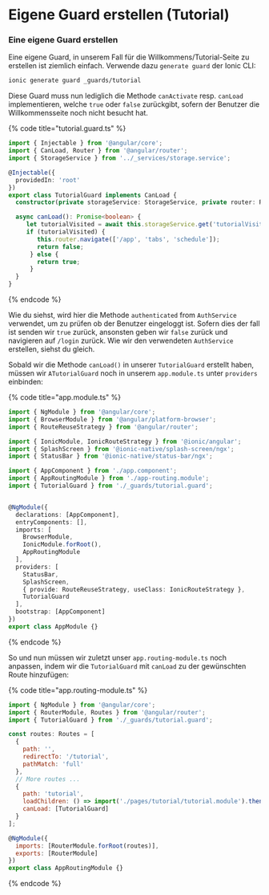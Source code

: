 # Eigene Guard erstellen (Tutorial)

### Eine eigene Guard erstellen

Eine eigene Guard, in unserem Fall für die Willkommens/Tutorial-Seite zu erstellen ist ziemlich einfach. Verwende dazu `generate guard` der Ionic CLI:

```bash
ionic generate guard _guards/tutorial
```

Diese Guard muss nun lediglich die Methode `canActivate` resp. `canLoad` implementieren, welche `true` oder `false` zurückgibt, sofern der Benutzer die Willkommensseite noch nicht besucht hat.

{% code title="tutorial.guard.ts" %}
```typescript
import { Injectable } from '@angular/core';
import { CanLoad, Router } from '@angular/router';
import { StorageService } from '../_services/storage.service';

@Injectable({
  providedIn: 'root'
})
export class TutorialGuard implements CanLoad {
  constructor(private storageService: StorageService, private router: Router) {}

  async canLoad(): Promise<boolean> {
     let tutorialVisited = await this.storageService.get('tutorialVisited')
     if (tutorialVisited) {
        this.router.navigate(['/app', 'tabs', 'schedule']);
        return false;
      } else {
        return true;
      }
  }
}


```
{% endcode %}

Wie du siehst, wird hier die Methode `authenticated` from `AuthService` verwendet, um zu prüfen ob der Benutzer eingeloggt ist. Sofern dies der fall ist senden wir `true` zurück, ansonsten geben wir `false` zurück und navigieren auf `/login` zurück. Wie wir den verwendeten `AuthService` erstellen, siehst du gleich.

Sobald wir die Methode `canLoad()` in unserer `TutorialGuard` erstellt haben, müssen wir `ATutorialGuard` noch in unserem `app.module.ts` unter `providers` einbinden:

{% code title="app.module.ts" %}
```typescript
import { NgModule } from '@angular/core';
import { BrowserModule } from '@angular/platform-browser';
import { RouteReuseStrategy } from '@angular/router';

import { IonicModule, IonicRouteStrategy } from '@ionic/angular';
import { SplashScreen } from '@ionic-native/splash-screen/ngx';
import { StatusBar } from '@ionic-native/status-bar/ngx';

import { AppComponent } from './app.component';
import { AppRoutingModule } from './app-routing.module';
import { TutorialGuard } from './_guards/tutorial.guard';


@NgModule({
  declarations: [AppComponent],
  entryComponents: [],
  imports: [
    BrowserModule,
    IonicModule.forRoot(),
    AppRoutingModule
  ],
  providers: [
    StatusBar,
    SplashScreen,
    { provide: RouteReuseStrategy, useClass: IonicRouteStrategy },
    TutorialGuard
  ],
  bootstrap: [AppComponent]
})
export class AppModule {}
```
{% endcode %}

So und nun müssen wir zuletzt unser `app.routing-module.ts` noch anpassen, indem wir die `TutorialGuard` mit `canLoad` zu der gewünschten Route hinzufügen:&#x20;

{% code title="app.routing-module.ts" %}
```javascript
import { NgModule } from '@angular/core';
import { RouterModule, Routes } from '@angular/router';
import { TutorialGuard } from './_guards/tutorial.guard';

const routes: Routes = [
  {
    path: '',
    redirectTo: '/tutorial',
    pathMatch: 'full'
  },
  // More routes ... 
  {
    path: 'tutorial',
    loadChildren: () => import('./pages/tutorial/tutorial.module').then(m => m.TutorialModule),
    canLoad: [TutorialGuard]
  }
];

@NgModule({
  imports: [RouterModule.forRoot(routes)],
  exports: [RouterModule]
})
export class AppRoutingModule {}
```
{% endcode %}



